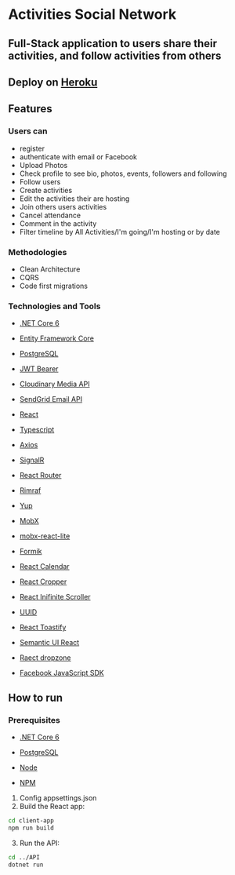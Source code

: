 # Activities Social Network

## Full-Stack application to users share their activities, and follow activities from others

## Deploy on [Heroku](https://dotnet-react-social-network.herokuapp.com/)

## Features

### Users can

- register
- authenticate with email or Facebook
- Upload Photos
- Check profile to see bio, photos, events, followers and following
- Follow users
- Create activities
- Edit the activities their are hosting
- Join others users activities
- Cancel attendance
- Comment in the activity
- Filter timeline by All Activities/I'm going/I'm hosting or by date

### Methodologies

- Clean Architecture
- CQRS
- Code first migrations

### Technologies and Tools

- [.NET Core 6](https://dotnet.microsoft.com/en-us/download/dotnet/6.0)

- [Entity Framework Core](https://docs.microsoft.com/en-us/ef/core/)

- [PostgreSQL](https://www.postgresql.org/)

- [JWT Bearer](https://jwt.io/introduction)

- [Cloudinary Media API](https://cloudinary.com/products/programmable_media)

- [SendGrid Email API](https://sendgrid.com/solutions/email-api/)

- [React](https://reactjs.org/docs/getting-started.html)

- [Typescript](https://www.typescriptlang.org/)

- [Axios](https://axios-http.com/)

- [SignalR](https://dotnet.microsoft.com/en-us/apps/aspnet/signalr)

- [React Router](https://v5.reactrouter.com/web/guides/quick-start)

- [Rimraf](https://github.com/isaacs/rimraf)

- [Yup](https://github.com/jquense/yup)

- [MobX](https://mobx.js.org/)

- [mobx-react-lite](https://mobx.js.org/react-integration.html)

- [Formik](https://formik.org/)

- [React Calendar](https://github.com/wojtekmaj/react-calendar)

- [React Cropper](https://github.com/react-cropper/react-cropper)

- [React Inifinite Scroller](https://github.com/danbovey/react-infinite-scroller)

- [UUID](https://github.com/uuidjs/uuid)

- [React Toastify](https://github.com/fkhadra/react-toastify)

- [Semantic UI React](https://react.semantic-ui.com/)

- [Raect dropzone](https://react-dropzone.js.org/)

- [Facebook JavaScript SDK](https://developers.facebook.com/docs/javascript/quickstart)

## How to run

### Prerequisites

- [.NET Core 6](https://dotnet.microsoft.com/en-us/download/dotnet/6.0)

- [PostgreSQL](https://www.postgresql.org/)

- [Node](https://nodejs.org/en/)

- [NPM](https://www.npmjs.com/)

1. Config appsettings.json
2. Build the React app:

```bash
cd client-app
npm run build
```

3. Run the API:

```bash
cd ../API
dotnet run
```
